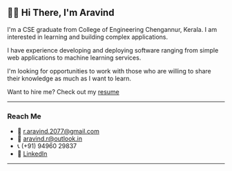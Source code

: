 ## 🙋‍♂️ Hi There, I'm Aravind

I'm a CSE graduate from College of Engineering Chengannur, Kerala. I am interested in learning and building complex applications. 

I have experience developing and deploying software ranging from simple web applications to machine learning services. 

I'm looking for opportunities to work with those who are willing to share their knowledge as much as I want to learn.

Want to hire me? Check out my [resume](https://r-aravind.github.io/resume/resume.pdf)

*****************
### Reach Me

- 📧 [r.aravind.2077@gmail.com](mailto:r.aravind.2077@gmail.com)
- 📧 [aravind.r@outlook.in](mailto:aravind.r@outlook.in)
- 📞 (+91) 94960 29837 
- 🔗 [LinkedIn](https://www.linkedin.com/in/r--aravind)

*****************
